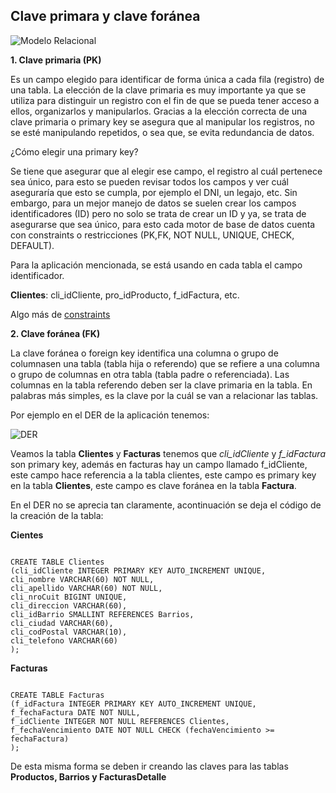 ## Clave primara y clave foránea		
 		
![Modelo Relacional](http://4.bp.blogspot.com/-tUwf6nU-FLM/UWzga4Ymt7I/AAAAAAAAAIg/8R8GNhcOej8/s1600/propiedades+entidad+relacion.png)
		
**1. Clave primaria (PK)**		
 
Es un campo elegido para identificar de forma única a cada fila (registro) de una tabla. La elección de la clave primaria es muy          importante ya que se utiliza para distinguir un registro con el fin de que se pueda  tener acceso a ellos, organizarlos y manipularlos.
Gracias a la elección correcta de una  clave primaria o primary key se asegura que al manipular los registros, no se esté manipulando     repetidos, o sea que, se evita redundancia de datos. 
  
¿Cómo elegir una primary key?

Se tiene que asegurar que al elegir ese campo, el registro al cuál pertenece sea único, para esto se pueden revisar todos los campos y ver cuál aseguraría que esto se cumpla, por ejemplo el DNI, un legajo, etc. Sin embargo, para un mejor manejo de datos se suelen crear los campos identificadores (ID) pero no solo se trata de crear un ID y ya, se trata de asegurarse que sea único, para esto cada motor de base de datos cuenta con constraints o restricciones (PK,FK, NOT NULL, UNIQUE, CHECK, DEFAULT).

Para la aplicación mencionada, se está usando en cada tabla el campo identificador.

**Clientes**: cli_idCliente, pro_idProducto, f_idFactura, etc.

Algo más de [constraints](http://www.1keydata.com/es/sql/sql-constraint.php)
 		
**2. Clave foránea (FK)**		
		
La clave foránea o foreign key identifica una columna o grupo de columnasen una tabla (tabla hija o referendo) que se refiere a una columna o grupo de columnas en otra tabla (tabla padre o referenciada). Las columnas en la tabla referendo deben ser la clave primaria en la tabla. En palabras más simples, es la clave por la cuál se van a relacionar las tablas.

Por ejemplo en el DER de la aplicación tenemos:

![DER](https://github.com/Eri02/intro-a-base-de-datos-relacional/blob/gh-pages/BDPTFDER.png)

Veamos la tabla **Clientes** y **Facturas** tenemos que _cli_idCliente_ y _f_idFactura_ son primary key, además en facturas hay un campo llamado f_idCliente, este campo hace referencia a la tabla clientes, este campo es primary key en la tabla **Clientes**, este campo es clave foránea en la tabla **Factura**.

En el DER no se aprecia tan claramente, acontinuación se deja el código de la creación de la tabla:

**Cientes**

```

CREATE TABLE Clientes
(cli_idCliente INTEGER PRIMARY KEY AUTO_INCREMENT UNIQUE,
cli_nombre VARCHAR(60) NOT NULL,
cli_apellido VARCHAR(60) NOT NULL,
cli_nroCuit BIGINT UNIQUE,
cli_direccion VARCHAR(60),
cli_idBarrio SMALLINT REFERENCES Barrios,
cli_ciudad VARCHAR(60),
cli_codPostal VARCHAR(10),
cli_telefono VARCHAR(60)
);

```

**Facturas**

```

CREATE TABLE Facturas
(f_idFactura INTEGER PRIMARY KEY AUTO_INCREMENT UNIQUE,
f_fechaFactura DATE NOT NULL,
f_idCliente INTEGER NOT NULL REFERENCES Clientes,
f_fechaVencimiento DATE NOT NULL CHECK (fechaVencimiento >= fechaFactura)
);

```

De esta misma forma se deben ir creando las claves para las tablas **Productos, Barrios y FacturasDetalle**
